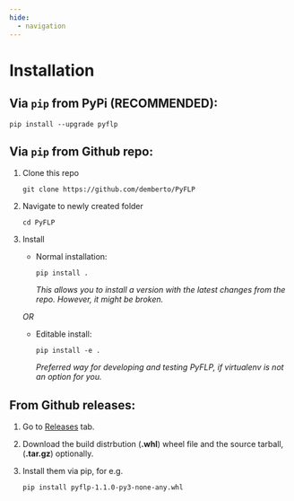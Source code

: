 ```yaml
---
hide:
  - navigation
---
```


# Installation

## Via `pip` from PyPi **(RECOMMENDED)**:

```
pip install --upgrade pyflp
```

## Via `pip` from Github repo:

1.  Clone this repo

    ```
    git clone https://github.com/demberto/PyFLP
    ```

2.  Navigate to newly created folder

    ```
    cd PyFLP
    ```

3.  Install

    -   Normal installation:

        ```
        pip install .
        ```

        *This allows you to install a version with the latest changes from the
        repo. However, it might be broken.*

    *OR*

    -   Editable install:

        ```
        pip install -e .
        ```

        *Preferred way for developing and testing PyFLP, if virtualenv is not
        an option for you.*

## From Github releases:

1.  Go to [Releases](https://github.com/demberto/PyFLP/releases) tab.
2.  Download the build distrbution (**.whl**) wheel file and the source tarball,
    (**.tar.gz**) optionally.
3.  Install them via pip, for e.g.

    ```
    pip install pyflp-1.1.0-py3-none-any.whl
    ```

